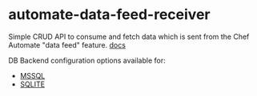 # automate-data-feed-receiver

Simple CRUD API to consume and fetch data which is sent from the Chef Automate "data feed" feature. [docs](https://docs.chef.io/automate/datafeed/)

DB Backend configuration options available for:

* [MSSQL](mssql/README.md)
* [SQLITE](sqlite/README.md)
